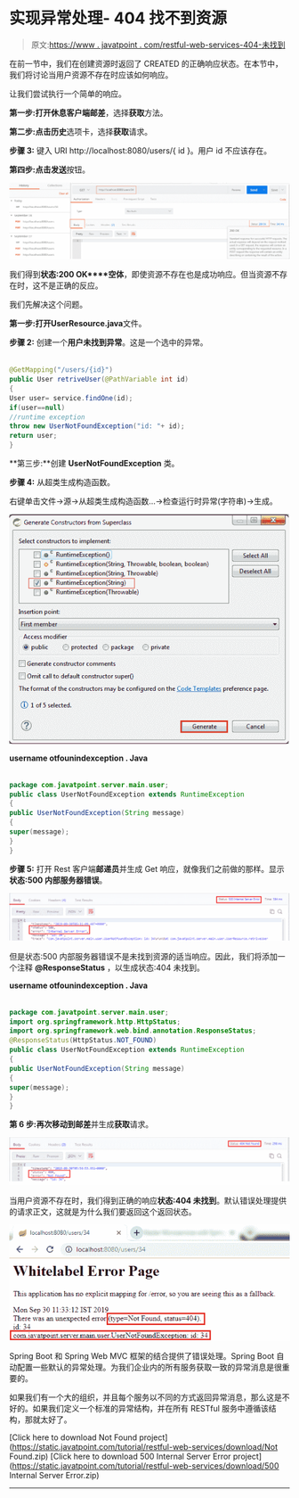 # 实现异常处理- 404 找不到资源

> 原文:[https://www . javatpoint . com/restful-web-services-404-未找到](https://www.javatpoint.com/restful-web-services-404-not-found)

在前一节中，我们在创建资源时返回了 CREATED 的正确响应状态。在本节中，我们将讨论当用户资源不存在时应该如何响应。

让我们尝试执行一个简单的响应。

**第一步:**打开休息客户端**邮差**，选择**获取**方法。

**第二步:**点击**历史**选项卡，选择**获取**请求。

**步骤 3:** 键入 URI http://localhost:8080/users/{ id }。用户 id 不应该存在。

**第四步:**点击**发送**按钮。

![Implementing Exception Handling- 404 Resource Not Found](img/4d6d2d648a752ffadc24f1f7ad384471.png)

我们得到**状态:200 OK****空体**，即使资源不存在也是成功响应。但当资源不存在时，这不是正确的反应。

我们先解决这个问题。

**第一步:**打开**UserResource.java**文件。

**步骤 2:** 创建一个**用户未找到异常**。这是一个选中的异常。

```java

@GetMapping("/users/{id}")
public User retriveUser(@PathVariable int id)
{
User user= service.findOne(id);
if(user==null)
//runtime exception
throw new UserNotFoundException("id: "+ id);
return user;
}

```

**第三步:**创建 **UserNotFoundException** 类。

**步骤 4:** 从超类生成构造函数。

右键单击文件->源->从超类生成构造函数...->检查运行时异常(字符串)->生成。

![Implementing Exception Handling- 404 Resource Not Found](img/e38b4704500c524c1db2cf969a768563.png)

**username otfounindexception . Java**

```java

package com.javatpoint.server.main.user;
public class UserNotFoundException extends RuntimeException 
{
public UserNotFoundException(String message) 
{
super(message);
}
}

```

**步骤 5:** 打开 Rest 客户端**邮递员**并生成 Get 响应，就像我们之前做的那样。显示**状态:500 内部服务器错误**。

![Implementing Exception Handling- 404 Resource Not Found](img/46c7049374d6dcb8d01820f737a0a383.png)

但是状态:500 内部服务器错误不是未找到资源的适当响应。因此，我们将添加一个注释 **@ResponseStatus** ，以生成状态:404 未找到。

**username otfounindexception . Java**

```java

package com.javatpoint.server.main.user;
import org.springframework.http.HttpStatus;
import org.springframework.web.bind.annotation.ResponseStatus;
@ResponseStatus(HttpStatus.NOT_FOUND)
public class UserNotFoundException extends RuntimeException 
{
public UserNotFoundException(String message) 
{
super(message);
}
}

```

**第 6 步:**再次移动到**邮差**并生成**获取**请求。

![Implementing Exception Handling- 404 Resource Not Found](img/06b2ea5b2667277d7940a2cf91e55d36.png)

当用户资源不存在时，我们得到正确的响应**状态:404 未找到**。默认错误处理提供的请求正文，这就是为什么我们要返回这个返回状态。

![Implementing Exception Handling- 404 Resource Not Found](img/fad3e005523ca260e111c0b7e7bc5a28.png)

Spring Boot 和 Spring Web MVC 框架的结合提供了错误处理。Spring Boot 自动配置一些默认的异常处理。为我们企业内的所有服务获取一致的异常消息是很重要的。

如果我们有一个大的组织，并且每个服务以不同的方式返回异常消息，那么这是不好的。如果我们定义一个标准的异常结构，并在所有 RESTful 服务中遵循该结构，那就太好了。

[Click here to download Not Found project](https://static.javatpoint.com/tutorial/restful-web-services/download/Not Found.zip)
[Click here to download 500 Internal Server Error project](https://static.javatpoint.com/tutorial/restful-web-services/download/500 Internal Server Error.zip)

* * *